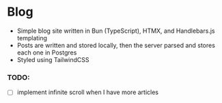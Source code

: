 # Blog

-   Simple blog site written in Bun (TypeScript), HTMX, and Handlebars.js templating
-   Posts are written and stored locally, then the server parsed and stores each one in Postgres
-   Styled using TailwindCSS

### TODO:

-   [ ] implement infinite scroll when I have more articles
